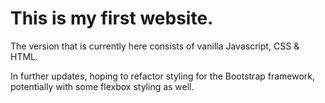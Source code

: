 # This is my first website.

The version that is currently here consists of vanilla Javascript, CSS & HTML.

In further updates, hoping to refactor styling for the Bootstrap framework, potentially with some flexbox styling as well.
